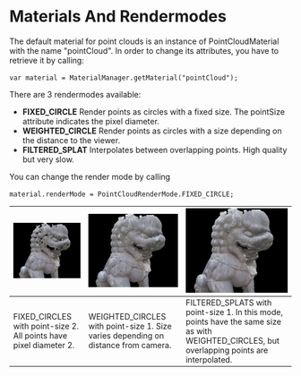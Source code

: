 
# Materials And Rendermodes

The default material for point clouds is an instance of PointCloudMaterial with the name "pointCloud".
In order to change its attributes, you have to retrieve it by calling:

    var material = MaterialManager.getMaterial("pointCloud");

There are 3 rendermodes available:

* <b>FIXED_CIRCLE</b>
Render points as circles with a fixed size. The pointSize attribute indicates the pixel diameter.
* <b>WEIGHTED_CIRCLE</b>
Render points as circles with a size depending on the distance to the viewer.  
* <b>FILTERED_SPLAT</b>
Interpolates between overlapping points. High quality but very slow.

You can change the render mode by calling

    material.renderMode = PointCloudRenderMode.FIXED_CIRCLE;
    
| ![](./images/lion_fixed_circles.jpg "") | ![](./images/lion_weighted_circles.jpg "") | ![](./images/lion_filtered_splats.jpg "") |
| --------------------------------------- | ------------------------------------------ | ----------------------------------------- |
| FIXED_CIRCLES with point-size 2. All points have pixel diameter 2.| WEIGHTED_CIRCLES with point-size 1. Size varies depending on distance from camera. | FILTERED_SPLATS with point-size 1. In this mode, points have the same size as with WEIGHTED_CIRCLES, but overlapping points are interpolated. |   
 